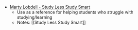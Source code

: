- [Marty Lobdell - Study Less Study Smart](https://youtu.be/IlU-zDU6aQ0)
	- Use as a reference for helping students who struggle with studying/learning
	- Notes: [[Study Less Study Smart]]